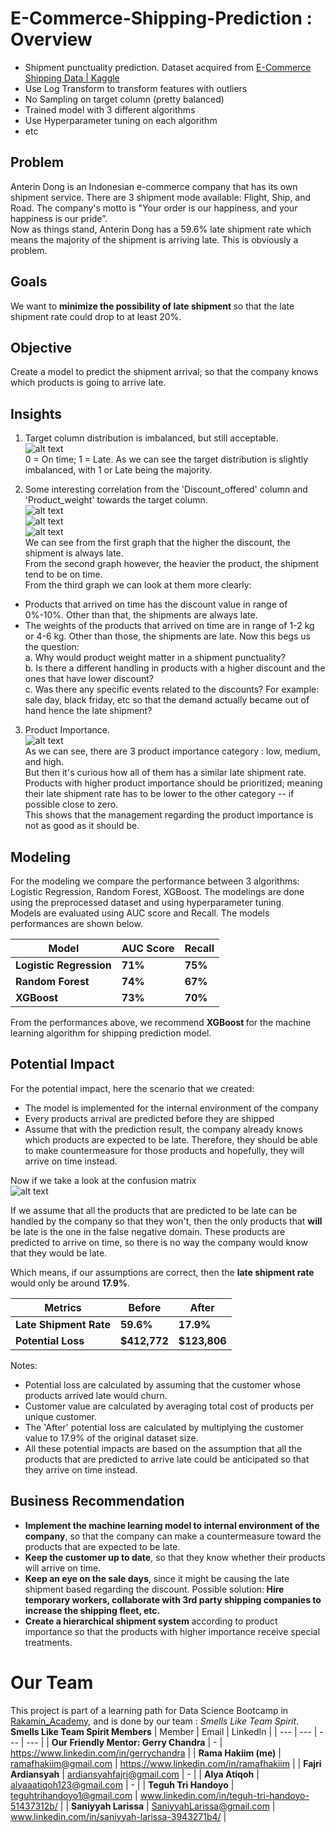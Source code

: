 # E-Commerce-Shipping-Prediction : Overview
* Shipment punctuality prediction. Dataset acquired from  [E-Commerce Shipping Data | Kaggle](https://www.kaggle.com/prachi13/customer-analytics)
* Use Log Transform to transform features with outliers
* No Sampling on target column (pretty balanced)
* Trained model with 3 different algorithms
* Use Hyperparameter tuning on each algorithm
* etc

## Problem
Anterin Dong is an Indonesian e-commerce company that has its own shipment service. There are 3 shipment mode available: Flight, Ship, and Road. The company's motto is "Your order is our happiness, and your happiness is our pride”. <br>
Now as things stand, Anterin Dong has a 59.6% late shipment rate which means the majority of the shipment is arriving late. This is obviously a problem.

## Goals
We want to <b>minimize the possibility of late shipment </b> so that the late shipment rate could drop to at least 20%.

## Objective
Create a model to predict the shipment arrival; so that the company knows which products is going to arrive late.

## Insights
1. Target column distribution is imbalanced, but still acceptable.<br>
![alt text](https://github.com/ramafhgit/E-Commerce-Shipping-Prediction/blob/main/target.png "target")<br>
0 = On time; 1 = Late. As we can see the target distribution is slightly imbalanced, with 1 or Late being the majority.

2. Some interesting correlation from the 'Discount_offered' column and 'Product_weight' towards the target column.<br>
![alt text](https://github.com/ramafhgit/E-Commerce-Shipping-Prediction/blob/main/disc.png "discount")<br>
![alt text](https://github.com/ramafhgit/E-Commerce-Shipping-Prediction/blob/main/weight.png "weight")<br>
![alt text](https://github.com/ramafhgit/E-Commerce-Shipping-Prediction/blob/main/multi.png "multi")<br>
We can see from the first graph that the higher the discount, the shipment is always late.<br>
From the second graph however, the heavier the product, the shipment tend to be on time. <br>
From the third graph we can look at them more clearly:

* Products that arrived on time has the discount value in range of 0%-10%. Other than that, the shipments are always late.
* The weights of the products that arrived on time are in range of 1-2 kg or 4-6 kg. Other than those, the shipments are late.
Now this begs us the question:<br>
a. Why would product weight matter in a shipment punctuality?<br>
b. Is there a different handling in products with a higher discount and the ones that have lower discount?<br>
c. Was there any specific events related to the discounts? For example: sale day, black friday, etc so that the demand actually became out of hand hence the late shipment?<br>

3. Product Importance. <br>
![alt text](https://github.com/ramafhgit/E-Commerce-Shipping-Prediction/blob/main/prod%20imp.png "prod imp")<br>
As we can see, there are 3 product importance category : low, medium, and high. <br>
But then it's curious how all of them has a similar late shipment rate. Products with higher product importance should be prioritized; meaning their late shipment rate has to be lower to the other category -- if possible close to zero.<br>
This shows that the management regarding the product importance is not as good as it should be.

## Modeling
For the modeling we compare the performance between 3 algorithms: Logistic Regression, Random Forest, XGBoost. The modelings are done using the preprocessed dataset and using hyperparameter tuning.<br>
Models are evaluated using AUC score and Recall. The models performances are shown below.<br>

| Model | AUC Score | Recall |
| --- | --- | --- |
| **Logistic Regression** | **71%** | **75%** |
| **Random Forest** | **74%** |  **67%** |
| **XGBoost** | **73%** | **70%** |

From the performances above, we recommend <b>XGBoost </b>for the machine learning algorithm for shipping prediction model.

## Potential Impact
For the potential impact, here the scenario that we created:<br>
* The model is implemented for the internal environment of the company
* Every products arrival are predicted before they are shipped
* Assume that with the prediction result, the company already knows which products are expected to be late. Therefore, they should be able to make countermeasure for those products and hopefully, they will arrive on time instead.

Now if we take a look at the confusion matrix<br>
![alt text](https://github.com/ramafhgit/E-Commerce-Shipping-Prediction/blob/main/conf.png "conf matrix")<br>

If we assume that all the products that are predicted to be late can be handled by the company so that they won't, then the only products that <b>will</b> be late is the one in the false negative domain. These products are predicted to arrive on time, so there is no way the company would know that they would be late.<br>

Which means, if our assumptions are correct, then the <b> late shipment rate</b> would only be around <b>17.9%</b>.

| Metrics | Before | After |
| --- | --- | --- |
| **Late Shipment Rate** | **59.6%** | **17.9%** |
| **Potential Loss** | **$412,772** |  **$123,806** |

Notes:<br>
* Potential loss are calculated by assuming that the customer whose products arrived late would churn.
* Customer value are calculated by averaging total cost of products per unique customer.
* The 'After' potential loss are calculated by multiplying the customer value to 17.9% of the original dataset size.
* All these potential impacts are based on the assumption that all the products that are predicted to arrive late could be anticipated so that they arrive on time instead.

## Business Recommendation
* <b>Implement the machine learning model to internal environment of the company</b>, so that the company can make a countermeasure toward the products that are expected to be late.
* <b>Keep the customer up to date</b>, so that they know whether their products will arrive on time.
* <b>Keep an eye on the sale days</b>, since it might be causing the late shipment based regarding the discount. Possible solution:<b> Hire temporary workers, collaborate with 3rd party shipping companies to increase the shipping fleet, etc.</b>
* <b>Create a hierarchical shipment system </b> according to product importance so that the products with higher importance receive special treatments.

# Our Team
This project is part of a learning path for Data Science Bootcamp in [Rakamin_Academy](https://rakamin.com/), and is done by our team : <i>Smells Like Team Spirit</i>.<br>
**Smells Like Team Spirit Members**
| Member | Email | LinkedIn |
| --- | --- | --- | --- |
| **Our Friendly Mentor: Gerry Chandra** | - | https://www.linkedin.com/in/gerrychandra |
| **Rama Hakiim (me)** | ramafhakiim@gmail.com | https://www.linkedin.com/in/ramafhakiim |
| **Fajri Ardiansyah** | ardiansyahfajri@gmail.com | - |
| **Alya Atiqoh** | alyaaatiqoh123@gmail.com | - |
| **Teguh Tri Handoyo** | teguhtrihandoyo1@gmail.com | www.linkedin.com/in/teguh-tri-handoyo-51437312b/ |
| **Saniyyah Larissa** | SaniyyahLarissa@gmail.com | www.linkedin.com/in/saniyyah-larissa-3943271b4/ |
